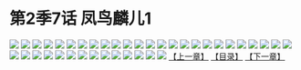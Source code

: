 # 第2季7话 凤鸟麟儿1
![](https://s2.baozimh.com/scomic/sanyanxiaotianlu-samanhua/0/447-k1gl/1.jpg)
![](https://s2.baozimh.com/scomic/sanyanxiaotianlu-samanhua/0/447-k1gl/2.jpg)
![](https://s2.baozimh.com/scomic/sanyanxiaotianlu-samanhua/0/447-k1gl/3.jpg)
![](https://s2.baozimh.com/scomic/sanyanxiaotianlu-samanhua/0/447-k1gl/4.jpg)
![](https://s2.baozimh.com/scomic/sanyanxiaotianlu-samanhua/0/447-k1gl/5.jpg)
![](https://s2.baozimh.com/scomic/sanyanxiaotianlu-samanhua/0/447-k1gl/6.jpg)
![](https://s2.baozimh.com/scomic/sanyanxiaotianlu-samanhua/0/447-k1gl/7.jpg)
![](https://s2.baozimh.com/scomic/sanyanxiaotianlu-samanhua/0/447-k1gl/8.jpg)
![](https://s2.baozimh.com/scomic/sanyanxiaotianlu-samanhua/0/447-k1gl/9.jpg)
![](https://s2.baozimh.com/scomic/sanyanxiaotianlu-samanhua/0/447-k1gl/10.jpg)
![](https://s2.baozimh.com/scomic/sanyanxiaotianlu-samanhua/0/447-k1gl/11.jpg)
![](https://s2.baozimh.com/scomic/sanyanxiaotianlu-samanhua/0/447-k1gl/12.jpg)
![](https://s2.baozimh.com/scomic/sanyanxiaotianlu-samanhua/0/447-k1gl/13.jpg)
![](https://s2.baozimh.com/scomic/sanyanxiaotianlu-samanhua/0/447-k1gl/14.jpg)
![](https://s2.baozimh.com/scomic/sanyanxiaotianlu-samanhua/0/447-k1gl/15.jpg)
![](https://s2.baozimh.com/scomic/sanyanxiaotianlu-samanhua/0/447-k1gl/16.jpg)
![](https://s2.baozimh.com/scomic/sanyanxiaotianlu-samanhua/0/447-k1gl/17.jpg)
![](https://s2.baozimh.com/scomic/sanyanxiaotianlu-samanhua/0/447-k1gl/18.jpg)
![](https://s2.baozimh.com/scomic/sanyanxiaotianlu-samanhua/0/447-k1gl/19.jpg)
![](https://s2.baozimh.com/scomic/sanyanxiaotianlu-samanhua/0/447-k1gl/20.jpg)
![](https://s2.baozimh.com/scomic/sanyanxiaotianlu-samanhua/0/447-k1gl/21.jpg)
![](https://s2.baozimh.com/scomic/sanyanxiaotianlu-samanhua/0/447-k1gl/22.jpg)
![](https://s2.baozimh.com/scomic/sanyanxiaotianlu-samanhua/0/447-k1gl/23.jpg)
![](https://s2.baozimh.com/scomic/sanyanxiaotianlu-samanhua/0/447-k1gl/24.jpg)
![](https://s2.baozimh.com/scomic/sanyanxiaotianlu-samanhua/0/447-k1gl/25.jpg)
![](https://s2.baozimh.com/scomic/sanyanxiaotianlu-samanhua/0/447-k1gl/26.jpg)
![](https://s2.baozimh.com/scomic/sanyanxiaotianlu-samanhua/0/447-k1gl/27.jpg)
![](https://s2.baozimh.com/scomic/sanyanxiaotianlu-samanhua/0/447-k1gl/28.jpg)
![](https://s2.baozimh.com/scomic/sanyanxiaotianlu-samanhua/0/447-k1gl/29.jpg)
![](https://s2.baozimh.com/scomic/sanyanxiaotianlu-samanhua/0/447-k1gl/30.jpg)
![](https://s2.baozimh.com/scomic/sanyanxiaotianlu-samanhua/0/447-k1gl/31.jpg)
![](https://s2.baozimh.com/scomic/sanyanxiaotianlu-samanhua/0/447-k1gl/32.jpg)
![](https://s2.baozimh.com/scomic/sanyanxiaotianlu-samanhua/0/447-k1gl/33.jpg)
![](https://s2.baozimh.com/scomic/sanyanxiaotianlu-samanhua/0/447-k1gl/34.jpg)
![](https://s2.baozimh.com/scomic/sanyanxiaotianlu-samanhua/0/447-k1gl/35.jpg)
![](https://s2.baozimh.com/scomic/sanyanxiaotianlu-samanhua/0/447-k1gl/36.jpg)
![](https://s2.baozimh.com/scomic/sanyanxiaotianlu-samanhua/0/447-k1gl/37.jpg)
![](https://s2.baozimh.com/scomic/sanyanxiaotianlu-samanhua/0/447-k1gl/38.jpg)
![](https://s2.baozimh.com/scomic/sanyanxiaotianlu-samanhua/0/447-k1gl/39.jpg)
[【上一章】](./447.md)
[【目录】](./README.md)
[【下一章】](./449.md)
